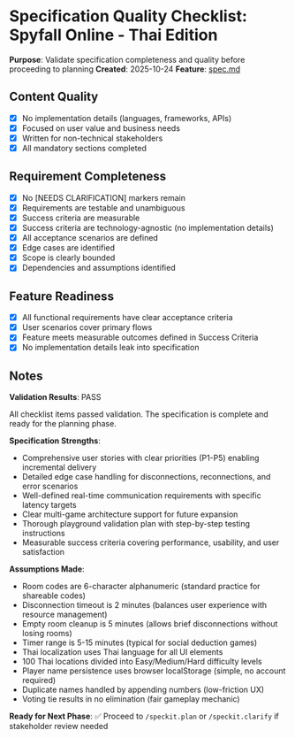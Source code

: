 # Specification Quality Checklist: Spyfall Online - Thai Edition

**Purpose**: Validate specification completeness and quality before proceeding to planning
**Created**: 2025-10-24
**Feature**: [spec.md](../spec.md)

## Content Quality

- [x] No implementation details (languages, frameworks, APIs)
- [x] Focused on user value and business needs
- [x] Written for non-technical stakeholders
- [x] All mandatory sections completed

## Requirement Completeness

- [x] No [NEEDS CLARIFICATION] markers remain
- [x] Requirements are testable and unambiguous
- [x] Success criteria are measurable
- [x] Success criteria are technology-agnostic (no implementation details)
- [x] All acceptance scenarios are defined
- [x] Edge cases are identified
- [x] Scope is clearly bounded
- [x] Dependencies and assumptions identified

## Feature Readiness

- [x] All functional requirements have clear acceptance criteria
- [x] User scenarios cover primary flows
- [x] Feature meets measurable outcomes defined in Success Criteria
- [x] No implementation details leak into specification

## Notes

**Validation Results**: PASS

All checklist items passed validation. The specification is complete and ready for the planning phase.

**Specification Strengths**:
- Comprehensive user stories with clear priorities (P1-P5) enabling incremental delivery
- Detailed edge case handling for disconnections, reconnections, and error scenarios
- Well-defined real-time communication requirements with specific latency targets
- Clear multi-game architecture support for future expansion
- Thorough playground validation plan with step-by-step testing instructions
- Measurable success criteria covering performance, usability, and user satisfaction

**Assumptions Made**:
- Room codes are 6-character alphanumeric (standard practice for shareable codes)
- Disconnection timeout is 2 minutes (balances user experience with resource management)
- Empty room cleanup is 5 minutes (allows brief disconnections without losing rooms)
- Timer range is 5-15 minutes (typical for social deduction games)
- Thai localization uses Thai language for all UI elements
- 100 Thai locations divided into Easy/Medium/Hard difficulty levels
- Player name persistence uses browser localStorage (simple, no account required)
- Duplicate names handled by appending numbers (low-friction UX)
- Voting tie results in no elimination (fair gameplay mechanic)

**Ready for Next Phase**: ✅ Proceed to `/speckit.plan` or `/speckit.clarify` if stakeholder review needed
